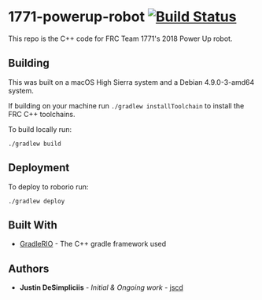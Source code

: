 # 1771-powerup-robot [![Build Status](https://travis-ci.org/jscd/1771-powerup-robot.svg?branch=master)](https://travis-ci.org/jscd/1771-powerup-robot)
This repo is the C++ code for FRC Team 1771's 2018 Power Up robot.

## Building

This was built on a macOS High Sierra system and a Debian 4.9.0-3-amd64 system.

If building on your machine run ```./gradlew installToolchain``` to install the FRC C++ toolchains.


To build locally run:
```
./gradlew build
```

## Deployment

To deploy to roborio run:
```
./gradlew deploy
```

## Built With

* [GradleRIO](https://github.com/Open-RIO/GradleRIO) - The C++ gradle framework used

## Authors

* **Justin DeSimpliciis** - *Initial & Ongoing work* - [jscd](https://github.com/jscd)
